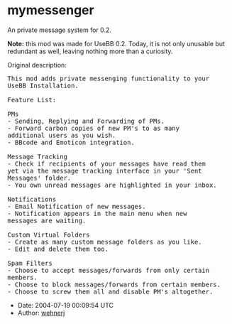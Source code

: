mymessenger
===========

An private message system for 0.2.

**Note:** this mod was made for UseBB 0.2. Today, it is not only unusable but redundant as well, leaving nothing more than a curiosity.

Original description:

<pre>
This mod adds private messenging functionality to your
UseBB Installation.

Feature List:

PMs
- Sending, Replying and Forwarding of PMs.
- Forward carbon copies of new PM's to as many
additional users as you wish.
- BBcode and Emoticon integration.

Message Tracking
- Check if recipients of your messages have read them
yet via the message tracking interface in your 'Sent
Messages' folder.
- You own unread messages are highlighted in your inbox.

Notifications
- Email Notification of new messages.
- Notification appears in the main menu when new
messages are waiting.

Custom Virtual Folders
- Create as many custom message folders as you like.
- Edit and delete them too.

Spam Filters
- Choose to accept messages/forwards from only certain
members.
- Choose to block messages/forwards from certain members.
- Choose to screw them all and disable PM's altogether.
</pre>

* Date: 2004-07-19 00:09:54 UTC
* Author: [wehnerj](http://sourceforge.net/users/wehnerj/)
